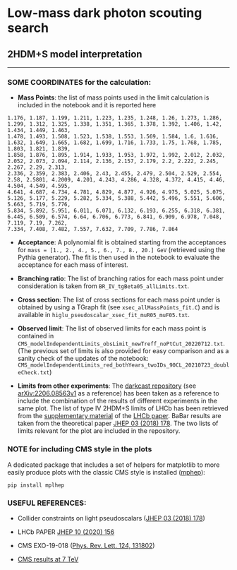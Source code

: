 # Low-mass dark photon scouting search
## 2HDM+S model interpretation 

*******************************

### SOME COORDINATES for the calculation:

- **Mass Points**: the list of mass points used in the limit calculation is included in the notebook and it is reported here
```
1.176, 1.187, 1.199, 1.211, 1.223, 1.235, 1.248, 1.26, 1.273, 1.286, 1.299, 1.312, 1.325, 1.338, 1.351, 1.365, 1.378, 1.392, 1.406, 1.42, 1.434, 1.449, 1.463,
1.478, 1.493, 1.508, 1.523, 1.538, 1.553, 1.569, 1.584, 1.6, 1.616, 1.632, 1.649, 1.665, 1.682, 1.699, 1.716, 1.733, 1.75, 1.768, 1.785, 1.803, 1.821, 1.839,
1.858, 1.876, 1.895, 1.914, 1.933, 1.953, 1.972, 1.992, 2.012, 2.032, 2.052, 2.073, 2.094, 2.114, 2.136, 2.157, 2.179, 2.2, 2.222, 2.245, 2.267, 2.29, 2.313,
2.336, 2.359, 2.383, 2.406, 2.43, 2.455, 2.479, 2.504, 2.529, 2.554, 2.58, 2.5801, 4.2009, 4.201, 4.243, 4.286, 4.328, 4.372, 4.415, 4.46, 4.504, 4.549, 4.595,
4.641, 4.687, 4.734, 4.781, 4.829, 4.877, 4.926, 4.975, 5.025, 5.075, 5.126, 5.177, 5.229, 5.282, 5.334, 5.388, 5.442, 5.496, 5.551, 5.606, 5.663, 5.719, 5.776,
5.834, 5.892, 5.951, 6.011, 6.071, 6.132, 6.193, 6.255, 6.318, 6.381, 6.445, 6.509, 6.574, 6.64, 6.706, 6.773, 6.841, 6.909, 6.978, 7.048, 7.119, 7.19, 7.262,
7.334, 7.408, 7.482, 7.557, 7.632, 7.709, 7.786, 7.864
```

- **Acceptance**: A polynomial fit is obtained starting from the acceptances for `mass = [1., 2., 4., 5., 6., 7., 8., 20.] GeV` (retrieved using the Pythia generator).
The fit is then used in the notebook to evaluate the acceptance for each mass of interest.

- **Branching ratio**: The list of branching ratios for each mass point under consideration is taken from `BR_IV_tgBeta05_allLimits.txt`.

- **Cross section**: The list of cross sections for each mass point under is obtained by using a TGraph fit (see `xsec_allMassPoints_fit.C`) and is available in `higlu_pseudoscalar_xsec_fit_muR05_muF05.txt`.

- **Observed limit**: The list of observed limits for each mass point is contained in `CMS_modelIndependentLimits_obsLimit_newTreff_noPtCut_20220712.txt`.
(The previous set of limits is also provided for easy comparison and as a sanity check of the updates of the notebook: `CMS_modelIndependentLimits_red_bothYears_twoIDs_90CL_20210723_doubleCheck.txt`)

- **Limits from other experiments**: The [darkcast repository](https://gitlab.com/darkcast/releases) (see [arXiv:2206.08563v1](https://arxiv.org/pdf/2206.08563.pdf) as a reference) has been taken as a reference to include the combination of the results of different experiments in the same plot. 
The list of type IV 2HDM+S limits of LHCb has been retrieved from the [supplementary material](http://cds.cern.ch/record/2722971/files/?docname=LHCb-PAPER-2020-013&version=all) of the [LHCb paper](https://link.springer.com/article/10.1007%2FJHEP10%282020%29156). BaBar results are taken from the theoretical paper [JHEP 03 (2018) 178](https://link.springer.com/article/10.1007/JHEP03(2018)178). 
The two lists of limits relevant for the plot are included in the repository.


### NOTE for including CMS style in the plots
A dedicated package that includes a set of helpers for matplotlib to more easily produce plots with the classic CMS style is installed ([mphep](https://github.com/scikit-hep/mplhep)):
```
pip install mplhep
```

### USEFUL REFERENCES:

- Collider constraints on light pseudoscalars ([JHEP 03 (2018) 178](https://link.springer.com/article/10.1007/JHEP03(2018)178))

- LHCb PAPER [JHEP 10 (2020) 156](https://link.springer.com/article/10.1007%2FJHEP10%282020%29156)

- CMS EXO-19-018 ([Phys. Rev. Lett. 124, 131802](https://journals.aps.org/prl/abstract/10.1103/PhysRevLett.124.131802))

- [CMS results at 7 TeV](https://journals.aps.org/prl/pdf/10.1103/PhysRevLett.109.121801)
